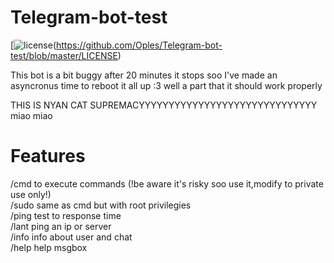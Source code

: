 # Telegram-bot-test
[![license](https://img.shields.io/github/license/Oples/Telegram-bot-test.svg)(https://github.com/Oples/Telegram-bot-test/blob/master/LICENSE)

 This bot is a bit buggy after 20 minutes it stops 
 soo I've made an asyncronus time to reboot it all up
 :3 well a part that it should work properly 
 
 THIS IS NYAN CAT SUPREMACYYYYYYYYYYYYYYYYYYYYYYYYYYYYYY miao miao
# Features
 /cmd   to execute commands (!be aware it's risky soo use it,modify to private use only!)<br />
 /sudo   same as cmd but with root privilegies<br />
 /ping   test to response time<br />
 /lant   ping an ip or server<br />
 /info   info about user and chat<br />
 /help   help msgbox
